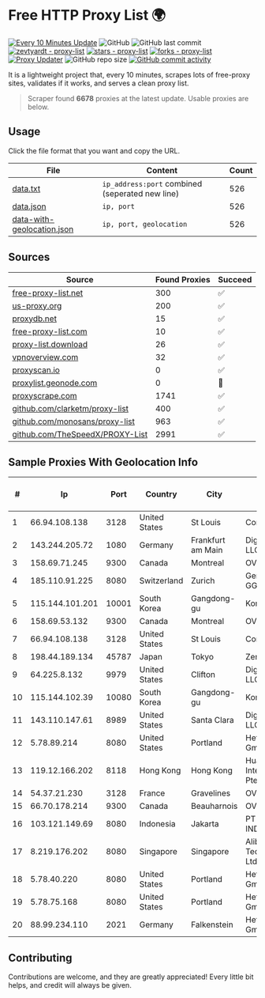 
# Free HTTP Proxy List 🌍

[![Every 10 Minutes Update](https://github.com/mertguvencli/http-proxy-list/actions/workflows/main.yml/badge.svg?branch=main)](https://github.com/mertguvencli/http-proxy-list/actions/workflows/main.yml)
![GitHub](https://img.shields.io/github/license/mertguvencli/http-proxy-list)
![GitHub last commit](https://img.shields.io/github/last-commit/mertguvencli/http-proxy-list)
[![zevtyardt - proxy-list](https://img.shields.io/static/v1?label=zevtyardt&message=proxy-list&color=blue&logo=github)](https://github.com/zevtyardt/proxy-list "Go to GitHub repo")
[![stars - proxy-list](https://img.shields.io/github/stars/zevtyardt/proxy-list?style=social)](https://github.com/zevtyardt/proxy-list)
[![forks - proxy-list](https://img.shields.io/github/forks/zevtyardt/proxy-list?style=social)](https://github.com/zevtyardt/proxy-list)
[![Proxy Updater](https://github.com/zevtyardt/proxy-list/workflows/Proxy%20Updater/badge.svg)](https://github.com/zevtyardt/proxy-list/actions?query=workflow:"Proxy+Updater")
![GitHub repo size](https://img.shields.io/github/repo-size/zevtyardt/proxy-list)
[![GitHub commit activity](https://img.shields.io/github/commit-activity/m/zevtyardt/proxy-list?logo=commits)](https://github.com/zevtyardt/proxy-list/commits/main)

It is a lightweight project that, every 10 minutes, scrapes lots of free-proxy sites, validates if it works, and serves a clean proxy list.

> Scraper found **6678** proxies at the latest update. Usable proxies are below.

## Usage

Click the file format that you want and copy the URL.

|File|Content|Count|
|----|-------|-----|
|[data.txt](https://raw.githubusercontent.com/mertguvencli/http-proxy-list/main/proxy-list/data.txt)|`ip_address:port` combined (seperated new line)|526|
|[data.json](https://raw.githubusercontent.com/mertguvencli/http-proxy-list/main/proxy-list/data.json)|`ip, port`|526|
|[data-with-geolocation.json](https://raw.githubusercontent.com/mertguvencli/http-proxy-list/main/proxy-list/data-with-geolocation.json)|`ip, port, geolocation`|526|

## Sources

|Source|Found Proxies|Succeed|
|------|-------------|-------|
|[free-proxy-list.net](https://free-proxy-list.net)|300|✅|
|[us-proxy.org](https://www.us-proxy.org)|200|✅|
|[proxydb.net](http://proxydb.net)|15|✅|
|[free-proxy-list.com](https://free-proxy-list.com/?page=&port=&type%5B%5D=http&type%5B%5D=https&up_time=0&search=Search)|10|✅|
|[proxy-list.download](https://www.proxy-list.download/HTTP)|26|✅|
|[vpnoverview.com](https://vpnoverview.com/privacy/anonymous-browsing/free-proxy-servers)|32|✅|
|[proxyscan.io](https://www.proxyscan.io)|0|✅|
|[proxylist.geonode.com](https://proxylist.geonode.com/api/proxy-list?limit=300&page=1&sort_by=lastChecked&sort_type=desc&protocols=http,https)|0|🚫|
|[proxyscrape.com](https://api.proxyscrape.com/v2/?request=displayproxies&protocol=http&timeout=10000&country=all&ssl=all&anonymity=all)|1741|✅|
|[github.com/clarketm/proxy-list](https://raw.githubusercontent.com/clarketm/proxy-list/master/proxy-list-raw.txt)|400|✅|
|[github.com/monosans/proxy-list](https://raw.githubusercontent.com/monosans/proxy-list/main/proxies/http.txt)|963|✅|
|[github.com/TheSpeedX/PROXY-List](https://raw.githubusercontent.com/TheSpeedX/PROXY-List/master/http.txt)|2991|✅|


## Sample Proxies With Geolocation Info

|#|Ip|Port|Country|City|Internet Service Provider|
|-|--|----|-------|----|-------------------------|
|1|66.94.108.138|3128|United States|St Louis|Contabo Inc.|
|2|143.244.205.72|1080|Germany|Frankfurt am Main|DigitalOcean, LLC|
|3|158.69.71.245|9300|Canada|Montreal|OVH SAS|
|4|185.110.91.225|8080|Switzerland|Zurich|Genossenschaft GGA Maur|
|5|115.144.101.201|10001|South Korea|Gangdong-gu|Korea Telecom|
|6|158.69.53.132|9300|Canada|Montreal|OVH SAS|
|7|66.94.108.138|3128|United States|St Louis|Contabo Inc.|
|8|198.44.189.134|45787|Japan|Tokyo|Zenlayer Inc|
|9|64.225.8.132|9979|United States|Clifton|DigitalOcean, LLC|
|10|115.144.102.39|10080|South Korea|Gangdong-gu|Korea Telecom|
|11|143.110.147.61|8989|United States|Santa Clara|DigitalOcean, LLC|
|12|5.78.89.214|8080|United States|Portland|Hetzner Online GmbH|
|13|119.12.166.202|8118|Hong Kong|Hong Kong|Huawei International Pte. Ltd.|
|14|54.37.21.230|3128|France|Gravelines|OVH SAS|
|15|66.70.178.214|9300|Canada|Beauharnois|OVH SAS|
|16|103.121.149.69|8080|Indonesia|Jakarta|PT EMERIO INDONESIA|
|17|8.219.176.202|8080|Singapore|Singapore|Alibaba (US) Technology Co., Ltd.|
|18|5.78.40.220|8080|United States|Portland|Hetzner Online GmbH|
|19|5.78.75.168|8080|United States|Portland|Hetzner Online GmbH|
|20|88.99.234.110|2021|Germany|Falkenstein|Hetzner Online GmbH|



## Contributing

Contributions are welcome, and they are greatly appreciated! Every
little bit helps, and credit will always be given.

